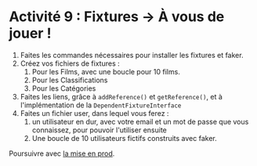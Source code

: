 # Activité 9 : Fixtures -> À vous de jouer !

1. Faites les commandes nécessaires pour installer les fixtures et faker.
2. Créez vos fichiers de fixtures :
   1. Pour les Films, avec une boucle pour 10 films.
   2. Pour les Classifications
   3. Pour les Catégories
3. Faites les liens, grâce à `addReference()` et `getReference()`, et à l'implémentation de la `DependentFixtureInterface`
4. Faites un fichier user, dans lequel vous ferez :
   1. un utilisateur en dur, avec votre email et un mot de passe que vous connaissez, pour pouvoir l'utiliser ensuite
   2. Une boucle de 10 utilisateurs fictifs construits avec faker.

Poursuivre avec [la mise en prod](<22 cours 13 - Mise en Prod.md>).